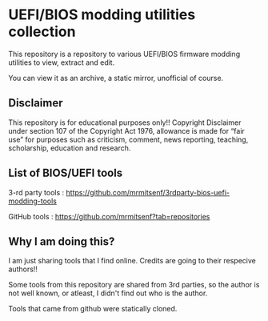 
# UEFI/BIOS modding utilities collection

This repository is a repository to various UEFI/BIOS firmware modding utilities to view, extract and edit.

You can view it as an archive, a static mirror, unofficial of course.

## Disclaimer

This repository is for educational purposes only!! Copyright Disclaimer under section 107 of the Copyright Act 1976, allowance is made for “fair use” for purposes such as criticism, comment, news reporting, teaching, scholarship, education and research.

## List of BIOS/UEFI tools

3-rd party  tools : https://github.com/mrmitsenf/3rdparty-bios-uefi-modding-tools

GitHub      tools : https://github.com/mrmitsenf?tab=repositories

## Why I am doing this?

I am just sharing tools that I find online. Credits are going to their respecive authors!!

Some tools from this repository are shared from 3rd parties, so the author is not well known, or atleast, I didn't find out who is the author.

Tools that came from github were statically cloned.

